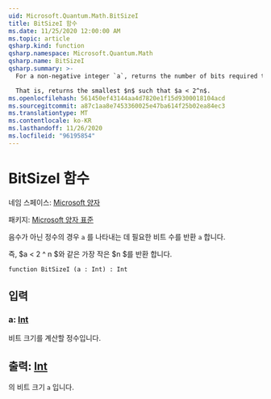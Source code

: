 ```yaml
---
uid: Microsoft.Quantum.Math.BitSizeI
title: BitSizeI 함수
ms.date: 11/25/2020 12:00:00 AM
ms.topic: article
qsharp.kind: function
qsharp.namespace: Microsoft.Quantum.Math
qsharp.name: BitSizeI
qsharp.summary: >-
  For a non-negative integer `a`, returns the number of bits required to represent `a`.

  That is, returns the smallest $n$ such that $a < 2^n$.
ms.openlocfilehash: 561450ef43144aa4d7820e1f15d9300018104acd
ms.sourcegitcommit: a87c1aa8e7453360025e47ba614f25b02ea84ec3
ms.translationtype: MT
ms.contentlocale: ko-KR
ms.lasthandoff: 11/26/2020
ms.locfileid: "96195854"
---
```

# <a name="bitsizei-function"></a>BitSizeI 함수

네임 스페이스: [Microsoft 양자](xref:Microsoft.Quantum.Math)

패키지: [Microsoft 양자 표준](https://nuget.org/packages/Microsoft.Quantum.Standard)


음수가 아닌 정수의 경우 `a` 를 나타내는 데 필요한 비트 수를 반환 `a` 합니다.

즉, $a < 2 ^ n $와 같은 가장 작은 $n $를 반환 합니다.

```qsharp
function BitSizeI (a : Int) : Int
```


## <a name="input"></a>입력

### <a name="a--int"></a>a: [Int](xref:microsoft.quantum.lang-ref.int)

비트 크기를 계산할 정수입니다.



## <a name="output--int"></a>출력: [Int](xref:microsoft.quantum.lang-ref.int)

의 비트 크기 `a` 입니다.